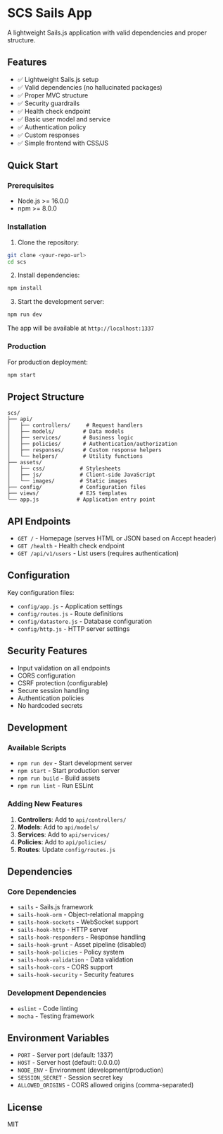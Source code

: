 # SCS Sails App

A lightweight Sails.js application with valid dependencies and proper structure.

## Features

- ✅ Lightweight Sails.js setup
- ✅ Valid dependencies (no hallucinated packages)
- ✅ Proper MVC structure
- ✅ Security guardrails
- ✅ Health check endpoint
- ✅ Basic user model and service
- ✅ Authentication policy
- ✅ Custom responses
- ✅ Simple frontend with CSS/JS

## Quick Start

### Prerequisites

- Node.js >= 16.0.0
- npm >= 8.0.0

### Installation

1. Clone the repository:
```bash
git clone <your-repo-url>
cd scs
```

2. Install dependencies:
```bash
npm install
```

3. Start the development server:
```bash
npm run dev
```

The app will be available at `http://localhost:1337`

### Production

For production deployment:

```bash
npm start
```

## Project Structure

```
scs/
├── api/
│   ├── controllers/     # Request handlers
│   ├── models/         # Data models
│   ├── services/       # Business logic
│   ├── policies/       # Authentication/authorization
│   ├── responses/      # Custom response helpers
│   └── helpers/        # Utility functions
├── assets/
│   ├── css/           # Stylesheets
│   ├── js/            # Client-side JavaScript
│   └── images/        # Static images
├── config/            # Configuration files
├── views/             # EJS templates
└── app.js            # Application entry point
```

## API Endpoints

- `GET /` - Homepage (serves HTML or JSON based on Accept header)
- `GET /health` - Health check endpoint
- `GET /api/v1/users` - List users (requires authentication)

## Configuration

Key configuration files:

- `config/app.js` - Application settings
- `config/routes.js` - Route definitions
- `config/datastore.js` - Database configuration
- `config/http.js` - HTTP server settings

## Security Features

- Input validation on all endpoints
- CORS configuration
- CSRF protection (configurable)
- Secure session handling
- Authentication policies
- No hardcoded secrets

## Development

### Available Scripts

- `npm run dev` - Start development server
- `npm start` - Start production server
- `npm run build` - Build assets
- `npm run lint` - Run ESLint

### Adding New Features

1. **Controllers**: Add to `api/controllers/`
2. **Models**: Add to `api/models/`
3. **Services**: Add to `api/services/`
4. **Policies**: Add to `api/policies/`
5. **Routes**: Update `config/routes.js`

## Dependencies

### Core Dependencies
- `sails` - Sails.js framework
- `sails-hook-orm` - Object-relational mapping
- `sails-hook-sockets` - WebSocket support
- `sails-hook-http` - HTTP server
- `sails-hook-responders` - Response handling
- `sails-hook-grunt` - Asset pipeline (disabled)
- `sails-hook-policies` - Policy system
- `sails-hook-validation` - Data validation
- `sails-hook-cors` - CORS support
- `sails-hook-security` - Security features

### Development Dependencies
- `eslint` - Code linting
- `mocha` - Testing framework

## Environment Variables

- `PORT` - Server port (default: 1337)
- `HOST` - Server host (default: 0.0.0.0)
- `NODE_ENV` - Environment (development/production)
- `SESSION_SECRET` - Session secret key
- `ALLOWED_ORIGINS` - CORS allowed origins (comma-separated)

## License

MIT

